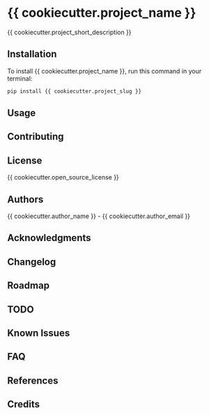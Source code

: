 # {{ cookiecutter.project_name }}
{{ cookiecutter.project_short_description }}

## Installation

To install {{ cookiecutter.project_name }}, run this command in your terminal:

```bash
pip install {{ cookiecutter.project_slug }}
```

## Usage

## Contributing

## License

{{ cookiecutter.open_source_license }}

## Authors

{{ cookiecutter.author_name }} - {{ cookiecutter.author_email }}

## Acknowledgments

## Changelog

## Roadmap

## TODO

## Known Issues

## FAQ

## References

## Credits
